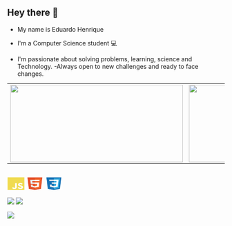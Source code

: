 <!--
### Hi there 👋
**Eduardodosanjos/Eduardodosanjos** is a ✨ _special_ ✨ repository because its `README.md` (this file) appears on your GitHub profile.

Here are some ideas to get you started:

- 🔭 I’m currently working on ...
- 🌱 I’m currently learning ...
- 👯 I’m looking to collaborate on ...
- 🤔 I’m looking for help with ...
- 💬 Ask me about ...
- 📫 How to reach me: ...
- 😄 Pronouns: ...
- ⚡ Fun fact: ...
-->

## Hey there 👋

- My name is Eduardo Henrique

- I'm a Computer Science student 💻

- I'm passionate about solving problems, learning, science and Technology.
 -Always open to new challenges and ready to face changes.

<table>
    <tr>
        <td><img  height="180em" width="400px" align="left" src="https://github-readme-stats-eight-theta.vercel.app/api?username=Eduardodosanjos&show_icons=true&theme=buefy&include_all_commits=true&count_private=true"/></td>
        <td><img height="180em" width="400px" align="left" src="https://github-readme-stats-eight-theta.vercel.app/api/top-langs/?username=Eduardodosanjos&layout=compact&langs_count=8&theme=buefy"/></td>
     </tr>
 </table>
  
<div style="display: inline_block"><br>
  <img align="center" alt="Edu-Js" height="30" width="40" src="https://raw.githubusercontent.com/devicons/devicon/master/icons/javascript/javascript-plain.svg">
  <img align="center" alt="Edu-HTML" height="30" width="40" src="https://raw.githubusercontent.com/devicons/devicon/master/icons/html5/html5-original.svg">
  <img align="center" alt="Edu-CSS" height="30" width="40" src="https://raw.githubusercontent.com/devicons/devicon/master/icons/css3/css3-original.svg">
</div></br>
  
  <div>
  <a href="https://www.linkedin.com/in/eduardo-dosanjos/" target="_blank"><img src="https://img.shields.io/badge/-LinkedIn-%230077B5?style=for-the-badge&logo=linkedin&logoColor=white" target="_blank"></a>
  <a href="https://www.instagram.com/du_dosanjos/" target="_blank"><img src="https://img.shields.io/badge/-Instagram-%23E4405F?style=for-the-badge&logo=instagram&logoColor=white" target="_blank"></a>
</div>

![](https://komarev.com/ghpvc/?username=Eduardodosanjos&color=blue&style=flat)

